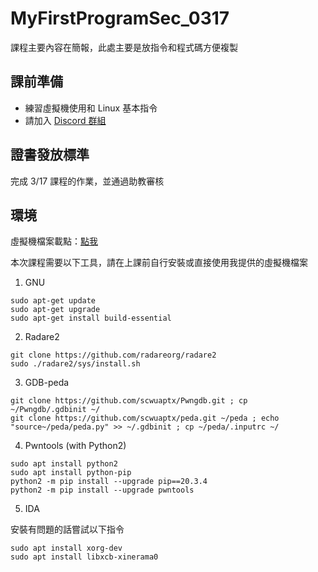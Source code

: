 # MyFirstProgramSec_0317
課程主要內容在簡報，此處主要是放指令和程式碼方便複製  

## 課前準備
- 練習虛擬機使用和 Linux 基本指令
- 請加入 [Discord 群組](https://discord.gg/hQYXb7RYV4)

## 證書發放標準
完成 3/17 課程的作業，並通過助教審核

## 環境
虛擬機檔案載點：[點我](https://1drv.ms/f/s!AiGk-SANRb91iB_7utC_rNRQyIN4?e=wWR2Hi)

本次課程需要以下工具，請在上課前自行安裝或直接使用我提供的虛擬機檔案

1. GNU
```
sudo apt-get update
sudo apt-get upgrade
sudo apt-get install build-essential
```
2. Radare2
```
git clone https://github.com/radareorg/radare2
sudo ./radare2/sys/install.sh
```
3. GDB-peda
```
git clone https://github.com/scwuaptx/Pwngdb.git ; cp ~/Pwngdb/.gdbinit ~/
git clone https://github.com/scwuaptx/peda.git ~/peda ; echo "source~/peda/peda.py" >> ~/.gdbinit ; cp ~/peda/.inputrc ~/
```
4. Pwntools (with Python2)
```
sudo apt install python2
sudo apt install python-pip
python2 -m pip install --upgrade pip==20.3.4
python2 -m pip install --upgrade pwntools
```
5. IDA  

安裝有問題的話嘗試以下指令
```
sudo apt install xorg-dev
sudo apt install libxcb-xinerama0
```
